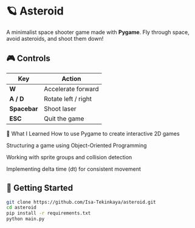 # 🪐 Asteroid

A minimalist space shooter game made with **Pygame**. Fly through space, avoid asteroids, and shoot them down!

## 🎮 Controls

| Key         | Action                 |
|-------------|------------------------|
| **W**         | Accelerate forward      |
| **A / D**     | Rotate left / right     |
| **Spacebar**  | Shoot laser             |
| **ESC**       | Quit the game           |


📘 What I Learned
How to use Pygame to create interactive 2D games

Structuring a game using Object-Oriented Programming

Working with sprite groups and collision detection

Implementing delta time (dt) for consistent movement


## 🚀 Getting Started

```bash
git clone https://github.com/Isa-Tekinkaya/asteroid.git
cd asteroid
pip install -r requirements.txt
python main.py



